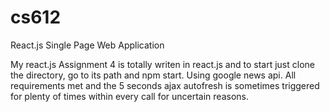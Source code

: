 # cs612
React.js Single Page Web Application

My react.js Assignment 4 is totally writen in react.js and to start just clone the directory, go to its path and npm start. Using google news api. All requirements met and the 5 seconds ajax autofresh is sometimes triggered for plenty of times within every call for uncertain reasons.
